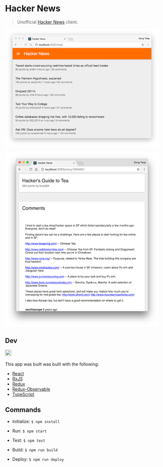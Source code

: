 # Hacker News

> Unofficial [Hacker News](https://news.ycombinator.com/) client.

![](media/screenshot.png)

![](media/screenshot-story.png)

## Dev

<img src="https://cloud.githubusercontent.com/assets/762949/18562188/905876f6-7b37-11e6-8677-f9dd091490f6.gif" width="22" height="22" />

This app was built was built with the following:

- [React](https://facebook.github.io/react/)
- [RxJS](http://reactivex.io/rxjs/)
- [Redux](http://redux.js.org/)
- [Redux-Observable](https://redux-observable.js.org/)
- [TypeScript](https://www.typescriptlang.org/)

## Commands

- Initialize: `$ npm install`

- Run: `$ npm start`

- Test: `$ npm test`

- Build: `$ npm run build`

- Deploy: `$ npm run deploy`
